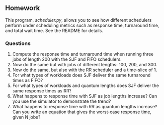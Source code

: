 ## Homework

This program, *scheduler.py*, allows you to see how different schedulers perform under scheduling metrics such as response time, turnaround time, and total wait time. See the README for details. 

### Questions 

1. Compute the response time and turnaround time when running three jobs of length 200 with the SJF and FIFO schedulers. 
2. Now do the same but with jobs of different lengths: 100, 200, and 300. 
3.  Now do the same, but also with the RR scheduler and a time-slice of 1. 
4. For what types of workloads does SJF deliver the same turnaround times as FIFO? 
5. For what types of workloads and quantum lengths does SJF deliver the same response times as RR? 
6. What happens to response time with SJF as job lengths increase? Can you use the simulator to demonstrate the trend? 
7. What happens to response time with RR as quantum lengths increase? Can you write an equation that gives the worst-case response time, given N jobs?

